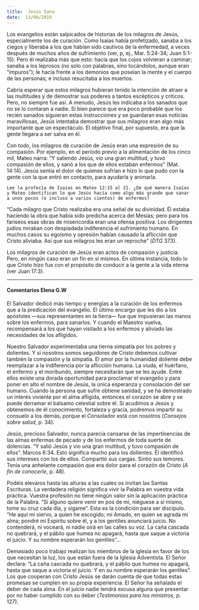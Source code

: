 ```yaml
---
title:  Jesús Sana
date:  13/08/2019
---
```


Los evangelios están salpicados de historias de los milagros de Jesús, especialmente los de curación. Como Isaías había profetizado, sanaba a los ciegos y liberaba a los que habían sido cautivos de la enfermedad, a veces después de muchos años de sufrimiento (ver, p, ej., Mar. 5:24-34; Juan 5:1-15). Pero él realizaba más que esto: hacía que los cojos volvieran a caminar; sanaba a los leprosos (no solo con palabras, sino tocándolos, aunque eran “impuros”); le hacía frente a los demonios que poseían la mente y el cuerpo de las personas; e incluso resucitaba a los muertos.

Cabría esperar que estos milagros hubieran tenido la intención de atraer a las multitudes y de demostrar sus poderes a tantos escépticos y críticos. Pero, no siempre fue así. A menudo, Jesús les indicaba a los sanados que no se lo contaran a nadie. Si bien parece que era poco probable que los recién sanados siguieran estas instrucciones y se guardaran esas noticias maravillosas, Jesús intentaba demostrar que sus milagros eran algo más importante que un espectáculo. El objetivo final, por supuesto, era que la gente llegara a ser salva en él.

Con todo, los milagros de curación de Jesús eran una expresión de su compasión. Por ejemplo, en el período previo a la alimentación de los cinco mil, Mateo narra: “Y saliendo Jesús, vio una gran multitud, y tuvo compasión de ellos, y sanó a los que de ellos estaban enfermos” (Mat. 14:14). Jesús sentía el dolor de quienes sufrían e hizo lo que pudo con la gente con la que entró en contacto, para ayudarla y animarla.

`Lee la profecía de Isaías en Mateo 12:15 al 21. ¿De qué manera Isaías y Mateo identifican lo que Jesús hacía como algo más grande que sanar a unos pocos (o incluso a varios cientos) de enfermos?`

“Cada milagro que Cristo realizaba era una señal de su divinidad. Él estaba haciendo la obra que había sido predicha acerca del Mesías; pero para los fariseos esas obras de misericordia eran una ofensa positiva. Los dirigentes judíos miraban con despiadada indiferencia el sufrimiento humano. En muchos casos su egoísmo y opresión habían causado la aflicción que Cristo aliviaba. Así que sus milagros les eran un reproche” (_DTG_ 373).

Los milagros de curación de Jesús eran actos de compasión y justicia. Pero, en ningún caso eran un fin en sí mismos. En última instancia, todo lo que Cristo hizo fue con el propósito de conducir a la gente a la vida eterna (ver Juan 17:3).

---

#### Comentarios Elena G.W

El Salvador dedicó más tiempo y energías a la curación de los enfermos que a la predicación del evangelio. El último encargo que les dio a los apóstoles —sus representantes en la tierra— fue que impusieran las manos sobre los enfermos, para sanarlos. Y cuando el Maestro vuelva, recompensará a los que hayan visitado a los enfermos y aliviado las necesidades de los afligidos.

Nuestro Salvador experimentaba una tierna simpatía por los pobres y dolientes. Y si nosotros somos seguidores de Cristo debemos cultivar también la compasión y la simpatía. El amor por la humanidad doliente debe reemplazar a la indiferencia por la aflicción humana. La viuda, el huérfano, el enfermo y el moribundo, siempre necesitarán que se les ayude. Entre ellos existe una dorada oportunidad para proclamar el evangelio y para poner en alto el nombre de Jesús, la única esperanza y consolación del ser humano. Cuando la persona que sufre obtiene sanidad, y se ha demostrado un interés viviente por el alma afligida, entonces el corazón se abre y se puede derramar el bálsamo celestial sobre él. Si acudimos a Jesús y obtenemos de él conocimiento, fortaleza y gracia, podremos impartir su consuelo a los demás, porque el Consolador está con nosotros (_Consejos sobre salud_, p. 34).

Jesús, precioso Salvador, nunca parecía cansarse de las impertinencias de las almas enfermas de pecado y de los enfermos de toda suerte de dolencias. “Y salió Jesús y vio una gran multitud, y tuvo compasión de ellos”. Marcos 6:34. Esto significa mucho para los dolientes. Él identificó sus intereses con los de ellos. Compartió sus cargas. Sintió sus temores. Tenía una anhelante compasión que era dolor para el corazón de Cristo (_A fin de conocerle_, p. 48).

Podéis elevaros hasta las alturas a las cuales os invitan las Santas Escrituras. La verdadera religión significa vivir la Palabra en vuestra vida práctica. Vuestra profesión no tiene ningún valor sin la aplicación práctica de la Palabra. “Si alguno quiere venir en pos de mí, niéguese a sí mismo, tome su cruz cada día, y sígame”. Esta es la condición para ser discípulo. “He aquí mi siervo, a quien he escogido; mi Amado, en quien se agrada mi alma; pondré mi Espíritu sobre él, y a los gentiles anunciará juicio. No contenderá, ni voceará, ni nadie oirá en las calles su voz. La caña cascada no quebrará, y el pábilo que humea no apagará, hasta que saque a victoria el juicio. Y su nombre esperarán los gentiles”…

Demasiado poco trabajo realizan los miembros de la iglesia en favor de los que necesitan la luz, los que están fuera de la Iglesia Adventista. El Señor declara: “La caña cascada no quebrará, y el pábilo que humea no apagará, hasta que saque a victoria el juicio. Y en su nombre esperarán los gentiles”. Los que cooperan con Cristo Jesús se darán cuenta de que todas estas promesas se cumplen en su propia experiencia. El Señor ha señalado el deber de cada alma. En el juicio nadie tendrá excusa alguna que presentar por no haber cumplido con su deber (_Testimonios para los ministros_, p. 127).